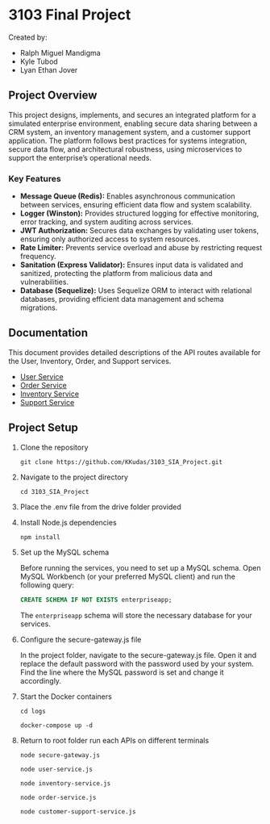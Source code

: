# 3103 Final Project

Created by:

- Ralph Miguel Mandigma
- Kyle Tubod
- Lyan Ethan Jover

## Project Overview

This project designs, implements, and secures an integrated platform for a simulated enterprise environment, enabling secure data sharing between a CRM system, an inventory management system, and a customer support application. The platform follows best practices for systems integration, secure data flow, and architectural robustness, using microservices to support the enterprise’s operational needs.

### Key Features

- **Message Queue (Redis):** Enables asynchronous communication between services, ensuring efficient data flow and system scalability.
- **Logger (Winston):** Provides structured logging for effective monitoring, error tracking, and system auditing across services.
- **JWT Authorization:** Secures data exchanges by validating user tokens, ensuring only authorized access to system resources.
- **Rate Limiter:** Prevents service overload and abuse by restricting request frequency.
- **Sanitation (Express Validator):** Ensures input data is validated and sanitized, protecting the platform from malicious data and vulnerabilities.
- **Database (Sequelize):** Uses Sequelize ORM to interact with relational databases, providing efficient data management and schema migrations.

## Documentation

This document provides detailed descriptions of the API routes available for the User, Inventory, Order, and Support services.

- [User Service](./doc/userservice.md)
- [Order Service](./doc/orderservice.md)
- [Inventory Service](./doc/inventoryservice.md)
- [Support Service](./doc/supportservice.md)

## Project Setup

1. Clone the repository

   ```
   git clone https://github.com/KKudas/3103_SIA_Project.git
   ```

2. Navigate to the project directory

   ```
   cd 3103_SIA_Project
   ```

3. Place the .env file from the drive folder provided

4. Install Node.js dependencies

   ```
   npm install
   ```

5. Set up the MySQL schema

   Before running the services, you need to set up a MySQL schema. Open MySQL Workbench (or your preferred MySQL client) and run the following query:

   ```sql
   CREATE SCHEMA IF NOT EXISTS enterpriseapp;
   ```

   The `enterpriseapp` schema will store the necessary database for your services.

7. Configure the secure-gateway.js file

   In the project folder, navigate to the secure-gateway.js file. Open it and replace the default password with the password used by your system. Find the line where the MySQL password is set and change it accordingly.

8. Start the Docker containers

   ```
   cd logs
   ```
   ```
   docker-compose up -d
   ```

9. Return to root folder run each APIs on different terminals

   ```
   node secure-gateway.js
   ```

   ```
   node user-service.js
   ```

   ```
   node inventory-service.js
   ```

   ```
   node order-service.js
   ```

   ```
   node customer-support-service.js
   ```
